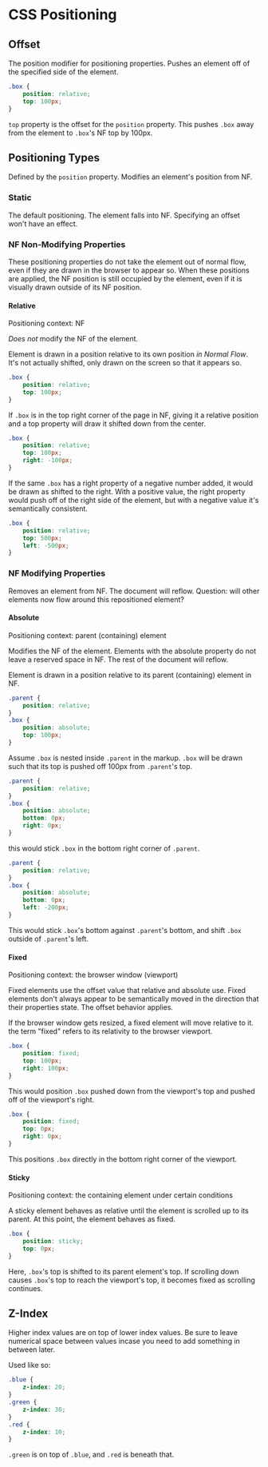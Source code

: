 # CSS Positioning

## Offset

The position modifier for positioning properties. Pushes an element off of the specified side of the element.

```css
.box {
	position: relative;
	top: 100px;
}
```
`top` property is the offset for the `position` property. This pushes `.box` away from the element to `.box`'s NF top by 100px.

## Positioning Types

Defined by the `position` property. Modifies an element's position from NF.

### Static

The default positioning. The element falls into NF. Specifying an offset won't have an effect.

### NF Non-Modifying Properties

These positioning properties do not take the element out of normal flow, even if they are drawn in the browser to appear so. When these positions are applied, the NF position is still occupied by the element, even if it is visually drawn outside of its NF position.

#### Relative

Positioning context: NF

*Does not* modify the NF of the element. 

Element is drawn in a position relative to its own position *in Normal Flow*. It's not actually shifted, only drawn on the screen so that it appears so.

```css
.box {
	position: relative;
	top: 100px;
}
```

If `.box` is in the top right corner of the page in NF, giving it a relative position and a top property will draw it shifted down from the center.

```css
.box {
	position: relative;
	top: 100px;
	right: -100px;
}
```

If the same `.box` has a right property of a negative number added, it would be drawn as shifted to the right. With a positive value, the right property would push off of the right side of the element, but with a negative value it's semantically consistent.

```css
.box {
	position: relative;
	top: 500px;
	left: -500px;
}
```

### NF Modifying Properties

Removes an element from NF. The document will reflow. Question: will other elements now flow around this repositioned element?

#### Absolute

Positioning context: parent (containing) element

Modifies the NF of the element. Elements with the absolute property do not leave a reserved space in NF. The rest of the document will reflow.

Element is drawn in a position relative to its parent (containing) element in NF.

```css
.parent {
	position: relative;
}
.box {
	position: absolute;
	top: 100px;
}
```

Assume `.box` is nested inside `.parent` in the markup. `.box` will be drawn such that its top is pushed off 100px from `.parent`'s top.

```css
.parent {
	position: relative;
}
.box {
	position: absolute;
	bottom: 0px;
	right: 0px;
}
```

this would stick `.box` in the bottom right corner of `.parent`.

```css
.parent {
	position: relative;
}
.box {
	position: absolute;
	bottom: 0px;
	left: -200px;
}
```

This would stick `.box`'s bottom against `.parent`'s bottom, and shift `.box` outside of `.parent`'s left.

#### Fixed

Positioning context: the browser window (viewport)

Fixed elements use the offset value that relative and absolute use. Fixed elements don't always appear to be semantically moved in the direction that their properties state. The offset behavior applies.

If the browser window gets resized, a fixed element will move relative to it. the term "fixed" refers to its relativity to the browser viewport.

```css
.box {
	position: fixed;
	top: 100px;
	right: 100px;
}
```

This would position `.box` pushed down from the viewport's top and pushed off of the viewport's right.

```css
.box {
	position: fixed;
	top: 0px;
	right: 0px;
}
```
This positions `.box` directly in the bottom right corner of the viewport.

#### Sticky

Positioning context: the containing element under certain conditions

A sticky element behaves as relative until the element is scrolled up to its parent. At this point, the element behaves as fixed.

```css
.box {
	position: sticky;
	top: 0px;
}
```

Here, `.box`'s top is shifted to its parent element's top. If scrolling down causes `.box`'s top to reach the viewport's top, it becomes fixed as scrolling continues.

## Z-Index

Higher index values are on top of lower index values. Be sure to leave numerical space between values incase you need to add something in between later.

Used like so:

```css
.blue {
	z-index: 20;
}
.green {
	z-index: 30;
}
.red {
	z-index: 10;
}
```

`.green` is on top of `.blue`, and `.red` is beneath that.
